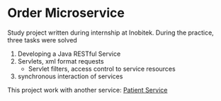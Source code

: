 # Order Microservice

Study project written during internship at Inobitek.
During the practice, three tasks were solved

1. Developing a Java RESTful Service
2. Servlets, xml format requests
   - Servlet filters, access control to service resources
3. synchronous interaction of services

This project work with another service: [Patient Service](https://github.com/len9-ph/PatientService)



